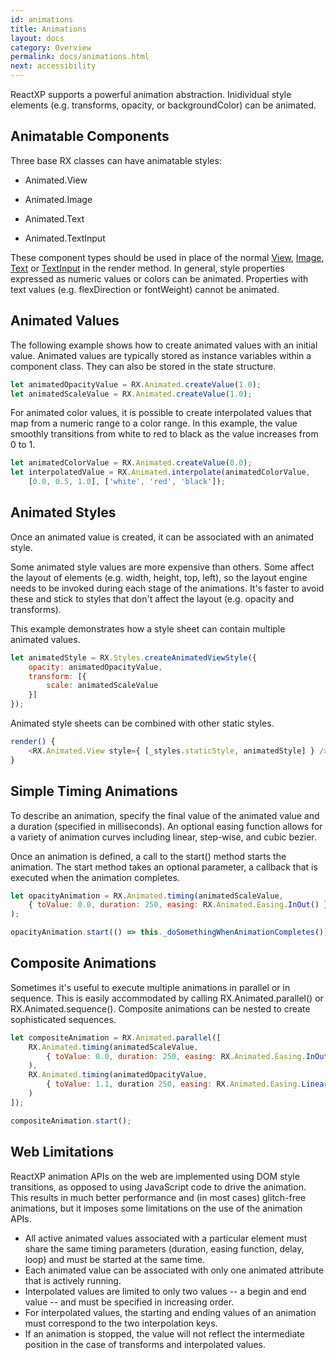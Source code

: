 ```yaml
---
id: animations
title: Animations
layout: docs
category: Overview
permalink: docs/animations.html
next: accessibility
---
```


ReactXP supports a powerful animation abstraction. Inidividual style elements (e.g. transforms, opacity, or backgroundColor) can be animated.

## Animatable Components

Three base RX classes can have animatable styles:

* Animated.View

* Animated.Image

* Animated.Text

* Animated.TextInput

These component types should be used in place of the normal [View](components/view), [Image](components/image), [Text](components/text) or [TextInput](components/textinput) in the render method. In general, style properties expressed as numeric values or colors can be animated. Properties with text values (e.g. flexDirection or fontWeight) cannot be animated.

## Animated Values
The following example shows how to create animated values with an initial value. Animated values are typically stored as instance variables within a component class. They can also be stored in the state structure.

``` javascript
let animatedOpacityValue = RX.Animated.createValue(1.0);
let animatedScaleValue = RX.Animated.createValue(1.0);
```

For animated color values, it is possible to create interpolated values that map from a numeric range to a color range. In this example, the value smoothly transitions from white to red to black as the value increases from 0 to 1.

``` javascript
let animatedColorValue = RX.Animated.createValue(0.0);
let interpolatedValue = RX.Animated.interpolate(animatedColorValue,
    [0.0, 0.5, 1.0], ['white', 'red', 'black']);
```

## Animated Styles
Once an animated value is created, it can be associated with an animated style.

Some animated style values are more expensive than others. Some affect the layout of elements (e.g. width, height, top, left), so the layout engine needs to be invoked during each stage of the animations. It's faster to avoid these and stick to styles that don't affect the layout (e.g. opacity and transforms).

This example demonstrates how a style sheet can contain multiple animated values.
``` javascript
let animatedStyle = RX.Styles.createAnimatedViewStyle({
    opacity: animatedOpacityValue,
    transform: [{
        scale: animatedScaleValue
    }]
});
```

Animated style sheets can be combined with other static styles.
``` javascript
render() {
    <RX.Animated.View style={ [_styles.staticStyle, animatedStyle] } />
}
```

## Simple Timing Animations
To describe an animation, specify the final value of the animated value and a duration (specified in milliseconds). An optional easing function allows for a variety of animation curves including linear, step-wise, and cubic bezier.

Once an animation is defined, a call to the start() method starts the animation. The start method takes an optional parameter, a callback that is executed when the animation completes.

``` javascript
let opacityAnimation = RX.Animated.timing(animatedScaleValue,
    { toValue: 0.0, duration: 250, easing: RX.Animated.Easing.InOut() }
);

opacityAnimation.start(() => this._doSomethingWhenAnimationCompletes());
```

## Composite Animations
Sometimes it's useful to execute multiple animations in parallel or in sequence. This is easily accommodated by calling RX.Animated.parallel() or RX.Animated.sequence(). Composite animations can be nested to create sophisticated sequences.

``` javascript
let compositeAnimation = RX.Animated.parallel([
    RX.Animated.timing(animatedScaleValue,
        { toValue: 0.0, duration: 250, easing: RX.Animated.Easing.InOut() }
    ),
    RX.Animated.timing(animatedOpacityValue,
        { toValue: 1.1, duration 250, easing: RX.Animated.Easing.Linear() }
    )
]);

compositeAnimation.start();
```

## Web Limitations
ReactXP animation APIs on the web are implemented using DOM style transitions, as opposed to using JavaScript code to drive the animation. This results in much better performance and (in most cases) glitch-free animations, but it imposes some limitations on the use of the animation APIs.
* All active animated values associated with a particular element must share the same timing parameters (duration, easing function, delay, loop) and must be started at the same time.
* Each animated value can be associated with only one animated attribute that is actively running.
* Interpolated values are limited to only two values -- a begin and end value -- and must be specified in increasing order.
* For interpolated values, the starting and ending values of an animation must correspond to the two interpolation keys.
* If an animation is stopped, the value will not reflect the intermediate position in the case of transforms and interpolated values.
